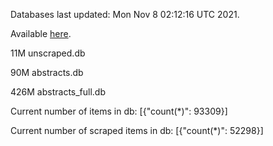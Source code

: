 Databases last updated: Mon Nov  8 02:12:16 UTC 2021. 

Available [here](https://github.com/cbeauhilton/ash-db/releases).

11M	unscraped.db

90M	abstracts.db

426M	abstracts_full.db

Current number of items in db:
[{"count(*)": 93309}]

Current number of scraped items in db:
[{"count(*)": 52298}]
